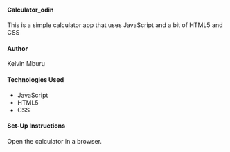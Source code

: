 #### Calculator_odin
This is a simple calculator app that uses JavaScript and a bit of HTML5 and CSS

#### Author
Kelvin Mburu

#### Technologies Used
* JavaScript
* HTML5
* CSS

#### Set-Up Instructions
Open the calculator in a browser.
